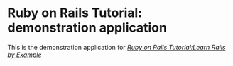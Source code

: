 # Ruby on Rails Tutorial: demonstration application

This is the demonstration application for [*Ruby on Rails Tutorial:Learn Rails by Example*](http://railstutorial.org)